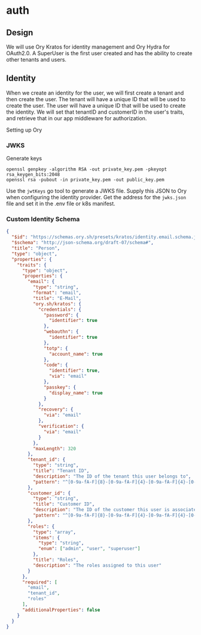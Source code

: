 # auth

## Design

We will use Ory Kratos for identity management and Ory Hydra for OAuth2.0. 
A SuperUser is the first user created and has the ability to create other tenants and users.

## Identity

When we create an identity for the user, we will first create a tenant and then create the user. 
The tenant will have a unique ID that will be used to create the user. The user will have a unique ID 
that will be used to create the identity. We will set that tenantID and customerID in the user's traits,
and retrieve that in our app middleware for authorization.

Setting up Ory

### JWKS

Generate keys

```shell
openssl genpkey -algorithm RSA -out private_key.pem -pkeyopt rsa_keygen_bits:2048
openssl rsa -pubout -in private_key.pem -out public_key.pem
```

Use the `jwtKeys` go tool to generate a JWKS file. Supply this JSON to Ory when configuring the identity provider.
Get the address for the `jwks.json` file and set it in the .env file or k8s manifest.

### Custom Identity Schema

```json
{
  "$id": "https://schemas.ory.sh/presets/kratos/identity.email.schema.json",
  "$schema": "http://json-schema.org/draft-07/schema#",
  "title": "Person",
  "type": "object",
  "properties": {
    "traits": {
      "type": "object",
      "properties": {
        "email": {
          "type": "string",
          "format": "email",
          "title": "E-Mail",
          "ory.sh/kratos": {
            "credentials": {
              "password": {
                "identifier": true
              },
              "webauthn": {
                "identifier": true
              },
              "totp": {
                "account_name": true
              },
              "code": {
                "identifier": true,
                "via": "email"
              },
              "passkey": {
                "display_name": true
              }
            },
            "recovery": {
              "via": "email"
            },
            "verification": {
              "via": "email"
            }
          },
          "maxLength": 320
        },
        "tenant_id": {
          "type": "string",
          "title": "Tenant ID",
          "description": "The ID of the tenant this user belongs to",
          "pattern": "^[0-9a-fA-F]{8}-[0-9a-fA-F]{4}-[0-9a-fA-F]{4}-[0-9a-fA-F]{4}-[0-9a-fA-F]{12}$"
        },
        "customer_id": {
          "type": "string",
          "title": "Customer ID",
          "description": "The ID of the customer this user is associated with",
          "pattern": "^[0-9a-fA-F]{8}-[0-9a-fA-F]{4}-[0-9a-fA-F]{4}-[0-9a-fA-F]{4}-[0-9a-fA-F]{12}$"
        },
        "roles": {
          "type": "array",
          "items": {
            "type": "string",
            "enum": ["admin", "user", "superuser"]
          },
          "title": "Roles",
          "description": "The roles assigned to this user"
        }
      },
      "required": [
        "email",
        "tenant_id",
        "roles"
      ],
      "additionalProperties": false
    }
  }
}
```

